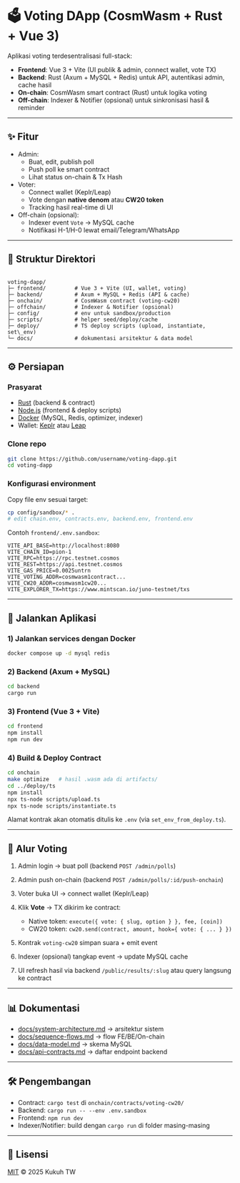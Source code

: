 # 🗳️ Voting DApp (CosmWasm + Rust + Vue 3)

Aplikasi voting terdesentralisasi full-stack:
- **Frontend**: Vue 3 + Vite (UI publik & admin, connect wallet, vote TX)
- **Backend**: Rust (Axum + MySQL + Redis) untuk API, autentikasi admin, cache hasil
- **On-chain**: CosmWasm smart contract (Rust) untuk logika voting
- **Off-chain**: Indexer & Notifier (opsional) untuk sinkronisasi hasil & reminder

---

## ✨ Fitur
- Admin:
  - Buat, edit, publish poll
  - Push poll ke smart contract
  - Lihat status on-chain & Tx Hash
- Voter:
  - Connect wallet (Keplr/Leap)
  - Vote dengan **native denom** atau **CW20 token**
  - Tracking hasil real-time di UI
- Off-chain (opsional):
  - Indexer event `Vote` → MySQL cache
  - Notifikasi H-1/H-0 lewat email/Telegram/WhatsApp

---

## 📂 Struktur Direktori
```

voting-dapp/
├─ frontend/         # Vue 3 + Vite (UI, wallet, voting)
├─ backend/          # Axum + MySQL + Redis (API & cache)
├─ onchain/          # CosmWasm contract (voting-cw20)
├─ offchain/         # Indexer & Notifier (opsional)
├─ config/           # env untuk sandbox/production
├─ scripts/          # helper seed/deploy/cache
├─ deploy/           # TS deploy scripts (upload, instantiate, set\_env)
└─ docs/             # dokumentasi arsitektur & data model

````

---

## ⚙️ Persiapan

### Prasyarat
- [Rust](https://www.rust-lang.org/) (backend & contract)
- [Node.js](https://nodejs.org/) (frontend & deploy scripts)
- [Docker](https://docs.docker.com/) (MySQL, Redis, optimizer, indexer)
- Wallet: [Keplr](https://www.keplr.app/) atau [Leap](https://www.leapwallet.io/)

### Clone repo
```bash
git clone https://github.com/username/voting-dapp.git
cd voting-dapp
````

### Konfigurasi environment

Copy file env sesuai target:

```bash
cp config/sandbox/* .
# edit chain.env, contracts.env, backend.env, frontend.env
```

Contoh `frontend/.env.sandbox`:

```env
VITE_API_BASE=http://localhost:8080
VITE_CHAIN_ID=pion-1
VITE_RPC=https://rpc.testnet.cosmos
VITE_REST=https://api.testnet.cosmos
VITE_GAS_PRICE=0.0025untrn
VITE_VOTING_ADDR=cosmwasm1contract...
VITE_CW20_ADDR=cosmwasm1cw20...
VITE_EXPLORER_TX=https://www.mintscan.io/juno-testnet/txs
```

---

## 🚀 Jalankan Aplikasi

### 1) Jalankan services dengan Docker

```bash
docker compose up -d mysql redis
```

### 2) Backend (Axum + MySQL)

```bash
cd backend
cargo run
```

### 3) Frontend (Vue 3 + Vite)

```bash
cd frontend
npm install
npm run dev
```

### 4) Build & Deploy Contract

```bash
cd onchain
make optimize   # hasil .wasm ada di artifacts/
cd ../deploy/ts
npm install
npx ts-node scripts/upload.ts
npx ts-node scripts/instantiate.ts
```

Alamat kontrak akan otomatis ditulis ke `.env` (via `set_env_from_deploy.ts`).

---

## 🔄 Alur Voting

1. Admin login → buat poll (backend `POST /admin/polls`)
2. Admin push on-chain (backend `POST /admin/polls/:id/push-onchain`)
3. Voter buka UI → connect wallet (Keplr/Leap)
4. Klik **Vote** → TX dikirim ke contract:

   * Native token: `execute({ vote: { slug, option } }, fee, [coin])`
   * CW20 token: `cw20.send(contract, amount, hook={ vote: { ... } })`
5. Kontrak `voting-cw20` simpan suara + emit event
6. Indexer (opsional) tangkap event → update MySQL cache
7. UI refresh hasil via backend `/public/results/:slug` atau query langsung ke contract

---

## 📊 Dokumentasi

* [docs/system-architecture.md](docs/system-architecture.md) → arsitektur sistem
* [docs/sequence-flows.md](docs/sequence-flows.md) → flow FE/BE/On-chain
* [docs/data-model.md](docs/data-model.md) → skema MySQL
* [docs/api-contracts.md](docs/api-contracts.md) → daftar endpoint backend

---

## 🛠️ Pengembangan

* Contract: `cargo test` di `onchain/contracts/voting-cw20/`
* Backend: `cargo run -- --env .env.sandbox`
* Frontend: `npm run dev`
* Indexer/Notifier: build dengan `cargo run` di folder masing-masing

---

## 📜 Lisensi

[MIT](LICENSE) © 2025 Kukuh TW

